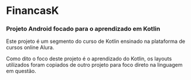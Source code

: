 # FinancasK

### Projeto Android focado para o aprendizado em Kotlin

Este projeto é um segmento do curso de Kotlin ensinado na plataforma de cursos online Alura.

Como dito o foco deste projeto é o aprendizado do Kotlin, os layouts utilizados foram copiados 
de outro projeto para foco direto na linguagem em questão.
